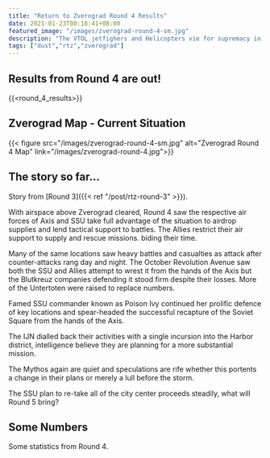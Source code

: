 ```yaml
---
title: "Return to Zverograd Round 4 Results"
date: 2021-01-23T00:18:41+08:00
featured_image: "/images/zverograd-round-4-sm.jpg"
description: "The VTOL jetfighers and Helicopters vie for supremacy in the skies!"
tags: ["dust","rtz","zverograd"]
---
```

## Results from Round 4 are out!
{{<round_4_results>}}

## Zverograd Map  - Current Situation
{{< figure src="/images/zverograd-round-4-sm.jpg" alt="Zverograd Round 4 Map" link="/images/zverograd-round-4.jpg">}}

## The story so far...
Story from [Round 3]({{< ref "/post/rtz-round-3" >}}).

With airspace above Zverograd cleared, Round 4 saw the respective air forces of Axis and SSU take full advantage of the situation to airdrop supplies and lend tactical support to battles. The Allies restrict their air support to supply and rescue missions. biding their time.

Many of the same locations saw heavy battles and casualties as attack after counter-attacks rang day and night. The October Revolution Avenue saw both the SSU and Allies attempt to wrest it from the hands of the Axis but the Blutkreuz companies defending it stood firm despite their losses. More of the Untertoten were raised to replace numbers.

Famed SSU commander known as Poison Ivy continued her prolific defence of key locations and spear-headed the successful recapture of the Soviet Square from the hands of the Axis.

The IJN dialled back their activities with a single incursion into the Harbor district, intelligence believe they are planning for a more substantial mission.

The Mythos again are quiet and speculations are rife whether this portents a change in their plans or merely a lull before the storm.

The SSU plan to re-take all of the city center proceeds steadily, what will Round 5 bring?

## Some Numbers
Some statistics from Round 4.
